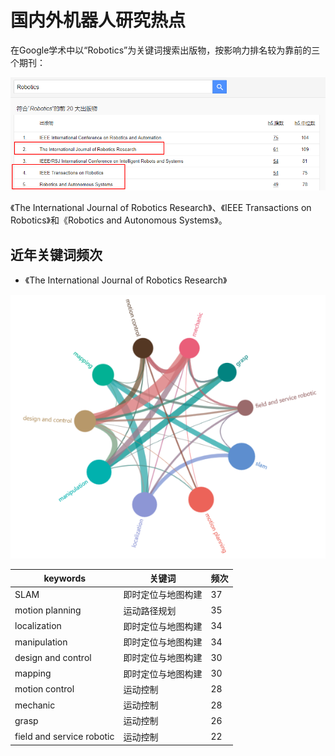 # 国内外机器人研究热点

在Google学术中以“Robotics”为关键词搜索出版物，按影响力排名较为靠前的三个期刊：

<div align="center">
	
![title](https://raw.githubusercontent.com/XQLong/Logging/master/img/2019/07/12/1562931331110-1562931331115.png)

</div>

《The International Journal of Robotics Research》、《IEEE Transactions on Robotics》和《Robotics and Autonomous Systems》。

## 近年关键词频次

- 《The International Journal of Robotics Research》

<div align="center">

![title](https://raw.githubusercontent.com/XQLong/Logging/master/img/2019/07/12/1562931574017-1562931574025.png)

</div>

|keywords|关键词|频次|
|-|-|-|
|SLAM|即时定位与地图构建|37|
|motion planning|运动路径规划|35|
|localization|即时定位与地图构建|34|
|manipulation|即时定位与地图构建|34|
|design and control|即时定位与地图构建|30|
|mapping|即时定位与地图构建|30|
|motion control|运动控制|28|
|mechanic|运动控制|28|
|grasp|运动控制|26|
|field and service robotic|运动控制|22|
